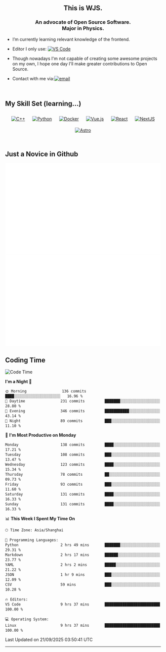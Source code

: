 ## <div align="center">This is WJS.</div>  
  

### <div align="center">An advocate of Open Source Software.<br>Major in Physics.</div>  
  

- I’m currently learning relevant knowledge of the frontend.  
  

- Editor I only use: [![VS Code](https://img.shields.io/badge/-VS%20Code-007ACC?style=plastic&logo=visual-studio-code)](https://code.visualstudio.com/)  
  

- Though nowadays I'm not capable of creating some awesome projects on my own, I hope one day I'll make greater contributions to Open Source.  
  

- Contact with me via:[![email](https://img.shields.io/badge/My-e--mail-red)](mailto:wjs@wjsphy.top)  
  

<br/>  


## My Skill Set (learning...)
<div align="center">  
<a href="https://www.cplusplus.com/" target="_blank"><img style="margin: 10px" src="https://profilinator.rishav.dev/skills-assets/cplusplus-original.svg" alt="C++" height="50" /></a>  
<a href="https://www.python.org/" target="_blank"><img style="margin: 10px" src="https://profilinator.rishav.dev/skills-assets/python-original.svg" alt="Python" height="50" /></a>  
<a href="https://www.docker.com/" target="_blank"><img style="margin: 10px" src="https://profilinator.rishav.dev/skills-assets/docker-original-wordmark.svg" alt="Docker" height="50" /></a>  
<a href="https://vuejs.org/" target="_blank"><img style="margin: 10px" src="https://profilinator.rishav.dev/skills-assets/vuejs-original-wordmark.svg" alt="Vue.js" height="50" /></a>  
<a href="https://reactjs.org/" target="_blank"><img style="margin: 10px" src="https://profilinator.rishav.dev/skills-assets/react-original-wordmark.svg" alt="React" height="50" /></a>  
<a href="https://nextjs.org/" target="_blank"><img style="margin: 10px" src="https://profilinator.rishav.dev/skills-assets/nextjs.png" alt="NextJS" height="50" /></a>  
<a href="https://www.astro.build/" target="_blank"><img style="margin: 10px" src="https://profilinator.rishav.dev/skills-assets/astro.svg" alt="Astro" height="50" /></a>   
</div>

<br/>  


## Just a Novice in Github  
![](https://raw.githubusercontent.com/wjsoj/github-stats-transparent/output/generated/overview.svg)
![](https://raw.githubusercontent.com/wjsoj/github-stats-transparent/output/generated/languages.svg)

## Coding Time

<!--START_SECTION:waka-->
![Code Time](http://img.shields.io/badge/Code%20Time-1%2C358%20hrs%2023%20mins-blue)

**I'm a Night 🦉** 

```text
🌞 Morning                136 commits         ████░░░░░░░░░░░░░░░░░░░░░   16.96 % 
🌆 Daytime                231 commits         ███████░░░░░░░░░░░░░░░░░░   28.80 % 
🌃 Evening                346 commits         ███████████░░░░░░░░░░░░░░   43.14 % 
🌙 Night                  89 commits          ███░░░░░░░░░░░░░░░░░░░░░░   11.10 % 
```
📅 **I'm Most Productive on Monday** 

```text
Monday                   138 commits         ████░░░░░░░░░░░░░░░░░░░░░   17.21 % 
Tuesday                  108 commits         ███░░░░░░░░░░░░░░░░░░░░░░   13.47 % 
Wednesday                123 commits         ████░░░░░░░░░░░░░░░░░░░░░   15.34 % 
Thursday                 78 commits          ██░░░░░░░░░░░░░░░░░░░░░░░   09.73 % 
Friday                   93 commits          ███░░░░░░░░░░░░░░░░░░░░░░   11.60 % 
Saturday                 131 commits         ████░░░░░░░░░░░░░░░░░░░░░   16.33 % 
Sunday                   131 commits         ████░░░░░░░░░░░░░░░░░░░░░   16.33 % 
```


📊 **This Week I Spent My Time On** 

```text
🕑︎ Time Zone: Asia/Shanghai

💬 Programming Languages: 
Python                   2 hrs 49 mins       ███████░░░░░░░░░░░░░░░░░░   29.31 % 
Markdown                 2 hrs 17 mins       ██████░░░░░░░░░░░░░░░░░░░   23.77 % 
YAML                     2 hrs 2 mins        █████░░░░░░░░░░░░░░░░░░░░   21.22 % 
JSON                     1 hr 9 mins         ███░░░░░░░░░░░░░░░░░░░░░░   12.09 % 
CSV                      59 mins             ███░░░░░░░░░░░░░░░░░░░░░░   10.28 % 

🔥 Editors: 
VS Code                  9 hrs 37 mins       █████████████████████████   100.00 % 

💻 Operating System: 
Linux                    9 hrs 37 mins       █████████████████████████   100.00 % 
```


 Last Updated on 21/09/2025 03:50:41 UTC
<!--END_SECTION:waka-->

----

<!--
**wjsoj/wjsoj** is a ✨ _special_ ✨ repository because its `README.md` (this file) appears on your GitHub profile.

Here are some ideas to get you started:

- 🔭 I’m currently working on ...
- 🌱 I’m currently learning ...
- 👯 I’m looking to collaborate on ...
- 🤔 I’m looking for help with ...
- 💬 Ask me about ...
- 📫 How to reach me: ...
- 😄 Pronouns: ...
- ⚡ Fun fact: ...
-->
